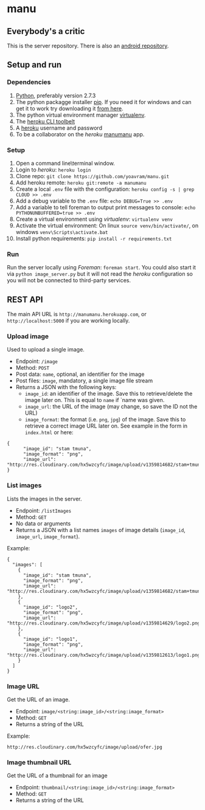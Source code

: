 # manu
## Everybody's a critic

This is the server repository.
There is also an [android repository](https://github.com/ofermoshsaioff/manu-android).

## Setup and run 

### Dependencies

1. [Python](www.python.org/getit/), preferably version 2.7.3
2. The python packagge installer [pip](http://www.pip-installer.org/). If you need it for windows and can get it to work try downloading it [from here](http://www.lfd.uci.edu/~gohlke/pythonlibs/).
3. The python virtual environment manager [virtualenv](http://www.virtualenv.org/). 
4. The [heroku CLI toolbelt](https://toolbelt.heroku.com/)
5. A [heroku](http://www.heroku.com) username and password
6. To be a collaborator on the *heroku* [manumanu](http://manumanu.herokuapp.com) app.

### Setup

1. Open a command line\terminal window.
2. Login to *heroku*: `heroku login`
2. Clone repo: `git clone https://github.com/yoavram/manu.git`
3. Add heroku remote: `heroku git:remote -a manumanu`
4. Create a local `.env` file with the configuration: `heroku config -s | grep CLOUD >> .env`
5. Add a debug variable to the `.env` file: `echo DEBUG=True >> .env`
6. Add a variable to tell foreman to output print messages to console: `echo PYTHONUNBUFFERED=true >> .env`
6. Create a virtual environment using *virtualenv*: `virtualenv venv`
7. Activate the virtual environment: On linux `source venv/bin/activate/`, on windows `venv\Scripts\activate.bat`
8. Install python requirements: `pip install -r requirements.txt`

### Run

Run the server locally using *Foreman*: `foreman start`.
You could also start it via `python image_server.py` but it will not read the *heroku* configuration so you will not be connected to third-party services.

## REST API

The main API URL is `http://manumanu.herokuapp.com`, or `http://localhost:5000` if you are working locally.

### Upload image

Used to upload a single image.

- Endpoint: `/image`
- Method: `POST`
- Post data: `name`, optional, an identifier for the image
- Post files: `image`, mandatory, a single image file stream
- Returns a JSON with the following keys:
  - `image_id`: an identifier of the image. Save this to retrieve/delete the image later on. This is equal to `name` if `name was given.
  - `image_url`: the URL of the image (may change, so save the ID not the URL)
  - `image_format`: the format (i.e. `png`, `jpg`) of the image. Save this to retrieve a correct image URL later on.
See example in the form in `index.html` or here:

```
{
      "image_id": "stam tmuna",
      "image_format": "png",
      "image_url": "http://res.cloudinary.com/hx5wzcyfc/image/upload/v1359814682/stam+tmuna.png"
}
```

### List images
Lists the images in the server.

- Endpoint: `/listImages`
- Method: `GET`
- No data or arguments
- Returns a JSON with a list names `images` of image details (`image_id`, `image_url`, `image_format`).

Example:

```
{
  "images": [
    {
      "image_id": "stam tmuna",
      "image_format": "png",
      "image_url": "http://res.cloudinary.com/hx5wzcyfc/image/upload/v1359814682/stam+tmuna.png"
    },
    {
      "image_id": "logo2",
      "image_format": "png",
      "image_url": "http://res.cloudinary.com/hx5wzcyfc/image/upload/v1359814629/logo2.png"
    },
    {
      "image_id": "logo1",
      "image_format": "png",
      "image_url": "http://res.cloudinary.com/hx5wzcyfc/image/upload/v1359812613/logo1.png"
    }
  ]
}
```
    

### Image URL

Get the URL of an image.

- Endpoint: `image/<string:image_id>/<string:image_format>`
- Method: `GET`
- Returns a string of the URL

Example:

```
http://res.cloudinary.com/hx5wzcyfc/image/upload/ofer.jpg
```
### Image thumbnail URL

Get the URL of a thumbnail for an image

- Endpoint: `thumbnail/<string:image_id>/<string:image_format>`
- Method: `GET`
- Returns a string of the URL
